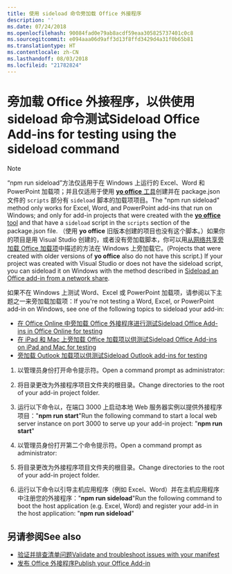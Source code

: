 ```yaml
---
title: 使用 sideload 命令旁加载 Office 外接程序
description: ''
ms.date: 07/24/2018
ms.openlocfilehash: 90084fad0e79ab8acdf59eaa305825737401c0c8
ms.sourcegitcommit: e094aaa06d9aff3d13f8ffd3429d4a31f0b65b81
ms.translationtype: HT
ms.contentlocale: zh-CN
ms.lasthandoff: 08/03/2018
ms.locfileid: "21782824"
---
```

# <a name="sideload-office-add-ins-for-testing-using-the-sideload-command"></a><span data-ttu-id="0502f-102">旁加载 Office 外接程序，以供使用 **sideload 命令**测试</span><span class="sxs-lookup"><span data-stu-id="0502f-102">Sideload Office Add-ins for testing using the **sideload command**</span></span>
 >[!NOTE]
><span data-ttu-id="0502f-103">“npm run sideload”方法仅适用于在 Windows 上运行的 Excel、Word 和 PowerPoint 加载项；并且仅适用于使用 [**yo office** 工具](https://github.com/OfficeDev/generator-office)创建并在 package.json 文件的 `scripts` 部分有 `sideload` 脚本的加载项项目。</span><span class="sxs-lookup"><span data-stu-id="0502f-103">The "npm run sideload" method only works for Excel, Word, and PowerPoint add-ins that run on Windows; and only for add-in projects that were created with the [**yo office** tool](https://github.com/OfficeDev/generator-office) and that have a `sideload` script in the `scripts` section of the package.json file.</span></span> <span data-ttu-id="0502f-104">（使用 **yo office** 旧版本创建的项目也没有这个脚本。）如果你的项目是用 Visual Studio 创建的，或者没有旁加载脚本，你可以用[从网络共享旁加载 Office 加载项](create-a-network-shared-folder-catalog-for-task-pane-and-content-add-ins.md)中描述的方法在 Windows 上旁加载它。</span><span class="sxs-lookup"><span data-stu-id="0502f-104">(Projects that were created with older versions of **yo office** also do not have this script.) If your project was created with Visual Studio or does not have the sideload script, you can sideload it on Windows with the method described in [Sideload an Office add-in from a network share](create-a-network-shared-folder-catalog-for-task-pane-and-content-add-ins.md).</span></span>
>
> <span data-ttu-id="0502f-105">如果不在 Windows 上测试 Word、Excel 或 PowerPoint 加载项，请参阅以下主题之一来旁加载加载项：</span><span class="sxs-lookup"><span data-stu-id="0502f-105">If you're not testing a Word, Excel, or PowerPoint add-in on Windows, see one of the following topics to sideload your add-in:</span></span>
> 
> - [<span data-ttu-id="0502f-106">在 Office Online 中旁加载 Office 外接程序进行测试</span><span class="sxs-lookup"><span data-stu-id="0502f-106">Sideload Office Add-ins in Office Online for testing</span></span>](sideload-office-add-ins-for-testing.md)
> - [<span data-ttu-id="0502f-107">在 iPad 和 Mac 上旁加载 Office 加载项以供测试</span><span class="sxs-lookup"><span data-stu-id="0502f-107">Sideload Office Add-ins on iPad and Mac for testing</span></span>](sideload-an-office-add-in-on-ipad-and-mac.md)
> - [<span data-ttu-id="0502f-108">旁加载 Outlook 加载项以供测试</span><span class="sxs-lookup"><span data-stu-id="0502f-108">Sideload Outlook add-ins for testing</span></span>](../../../../outlook/add-ins/sideload-outlook-add-ins-for-testing)

1. <span data-ttu-id="0502f-109">以管理员身份打开命令提示符。</span><span class="sxs-lookup"><span data-stu-id="0502f-109">Open a command prompt as administrator:</span></span>

2. <span data-ttu-id="0502f-110">将目录更改为外接程序项目文件夹的根目录。</span><span class="sxs-lookup"><span data-stu-id="0502f-110">Change directories to the root of your add-in project folder.</span></span>

3. <span data-ttu-id="0502f-111">运行以下命令以，在端口 3000 上启动本地 Web 服务器实例以提供外接程序项目："**npm run start**"</span><span class="sxs-lookup"><span data-stu-id="0502f-111">Run the following command to start a local web server instance on port 3000 to serve up your add-in project: "**npm run start**"</span></span>

4. <span data-ttu-id="0502f-112">以管理员身份打开第二个命令提示符。</span><span class="sxs-lookup"><span data-stu-id="0502f-112">Open a command prompt as administrator:</span></span>

5. <span data-ttu-id="0502f-113">将目录更改为外接程序项目文件夹的根目录。</span><span class="sxs-lookup"><span data-stu-id="0502f-113">Change directories to the root of your add-in project folder.</span></span>

6. <span data-ttu-id="0502f-114">运行以下命令以引导主机应用程序（例如 Excel、Word）并在主机应用程序中注册您的外接程序："**npm run sideload**"</span><span class="sxs-lookup"><span data-stu-id="0502f-114">Run the following command to boot the host application (e.g. Excel, Word) and register your add-in in the host application: "**npm run sideload**"</span></span>

## <a name="see-also"></a><span data-ttu-id="0502f-115">另请参阅</span><span class="sxs-lookup"><span data-stu-id="0502f-115">See also</span></span>

- [<span data-ttu-id="0502f-116">验证并排查清单问题</span><span class="sxs-lookup"><span data-stu-id="0502f-116">Validate and troubleshoot issues with your manifest</span></span>](troubleshoot-manifest.md)
- [<span data-ttu-id="0502f-117">发布 Office 外接程序</span><span class="sxs-lookup"><span data-stu-id="0502f-117">Publish your Office Add-in</span></span>](../publish/publish.md)